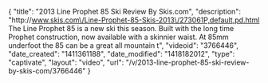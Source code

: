 {
    "title": "2013 Line Prophet 85 Ski Review By Skis.com",
    "description": "http:\/\/www.skis.com\/Line-Prophet-85-Skis-2013\/273061P,default,pd.html  The Line Prophet 85 is a new ski this season. Built with the long time Prophet construction, now available with a skinnier waist. At 85mm underfoot the 85 can be a great all mountain t",
    "videoid": "3766446",
    "date_created": "1411361188",
    "date_modified": "1418182012",
    "type": "captivate",
    "layout": "video",
    "url": "\/v\/2013-line-prophet-85-ski-review-by-skis-com\/3766446"
}